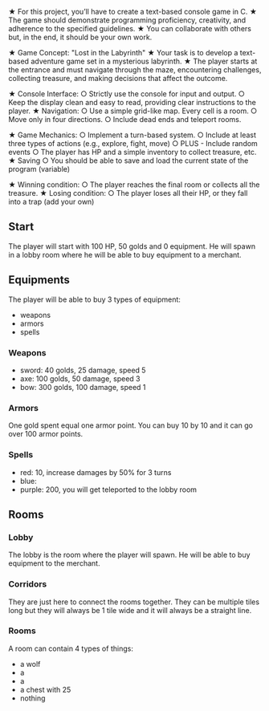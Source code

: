 ★ For this project, you’ll have to create a text-based 
console game in C.
★ The game should demonstrate programming proficiency, 
creativity, and adherence to the specified guidelines.
★ You can collaborate with others but, in the end, it 
should be your own work.

★ Game Concept: "Lost in the Labyrinth"
★ Your task is to develop a text-based adventure game set 
in a mysterious labyrinth.
★ The player starts at the entrance and must navigate 
through the maze, encountering challenges, collecting 
treasure, and making decisions that affect the outcome.

★ Console Interface:
○ Strictly use the console for input and output.
○ Keep the display clean and easy to read, providing 
clear instructions to the player.
★ Navigation:
○ Use a simple grid-like map. Every cell is a room.
○ Move only in four directions.
○ Include dead ends and teleport rooms.

★ Game Mechanics:
○ Implement a turn-based system.
○ Include at least three types of actions (e.g., 
explore, fight, move)
○ PLUS - Include random events
○ The player has HP and a simple inventory to collect 
treasure, etc.
★ Saving
○ You should be able to save and load the current 
state of the program (variable)

★ Winning condition:
○ The player reaches the final room or collects all 
the treasure.
★ Losing condition:
○ The player loses all their HP, or they fall into a 
trap (add your own)

## Start

The player will start with 100 HP, 50 golds and 0 equipment. He will spawn in a lobby room where he will be able to buy equipment to a merchant.

## Equipments

The player will be able to buy 3 types of equipment:
- weapons
- armors
- spells

### Weapons

- sword: 40 golds, 25 damage, speed 5
- axe: 100 golds, 50 damage, speed 3
- bow: 300 golds, 100 damage, speed 1

### Armors

One gold spent equal one armor point. You can buy 10 by 10 and it can go over 100 armor points.

### Spells

- red: 10, increase damages by 50% for 3 turns
- blue: 
- purple: 200, you will get teleported to the lobby room

## Rooms

### Lobby

The lobby is the room where the player will spawn. He will be able to buy equipment to the merchant.

### Corridors

They are just here to connect the rooms together. They can be multiple tiles long but they will always be 1 tile wide and it will always be a straight line.

### Rooms

A room can contain 4 types of things:
- a wolf
- a
- a
- a chest with 25
- nothing

